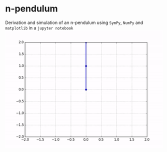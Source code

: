 # n-pendulum
Derivation and simulation of an n-pendulum using `SymPy`, `NumPy` and `matplotlib` in a `jupyter notebook`
![](double_pendulum.gif)
